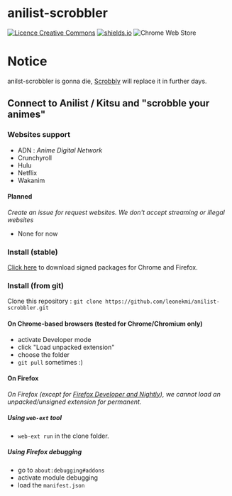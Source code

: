 # anilist-scrobbler

[![Licence Creative Commons](https://i.creativecommons.org/l/by-sa/4.0/80x15.png)](http://creativecommons.org/licenses/by-sa/4.0/)
[![shields.io](https://img.shields.io/badge/browsers-chromium--based%2C%20firefox-green.svg)](https://shields.io)
![Chrome Web Store](https://img.shields.io/chrome-web-store/v/gochjbmioibanjdppcempakcjcfaconi.svg)

# Notice

anilst-scrobbler is gonna die, [Scrobbly](https://github.com/leonekmi/anilist-scrobbler/tree/2.0) will replace it in further days.

## Connect to Anilist / Kitsu and "scrobble your animes"

### Websites support

-   ADN : _Anime Digital Network_
-   Crunchyroll
-   Hulu
-   Netflix
-   Wakanim

#### Planned

_Create an issue for request websites. We don't accept streaming or illegal websites_

-   None for now

### Install (stable)

[Click here](https://leonekmi.twittolabel.fr/anilist-scrobble) to download signed packages for Chrome and Firefox.

### Install (from git)

Clone this repository : `git clone https://github.com/leonekmi/anilist-scrobbler.git`

#### On Chrome-based browsers (tested for Chrome/Chromium only)

-   activate Developer mode
-   click "Load unpacked extension"
-   choose the folder
-   `git pull` sometimes :)

#### On Firefox

_On Firefox (except for [Firefox Developer and Nightly](https://support.mozilla.org/en-US/kb/add-on-signing-in-firefox#w_what-are-my-options-if-i-want-to-use-an-unsigned-add-on-advanced-users)), we cannot load an unpacked/unsigned extension for permanent._

##### Using `web-ext` tool

-   `web-ext run` in the clone folder.

##### Using Firefox debugging

-   go to `about:debugging#addons`
-   activate module debugging
-   load the `manifest.json`
